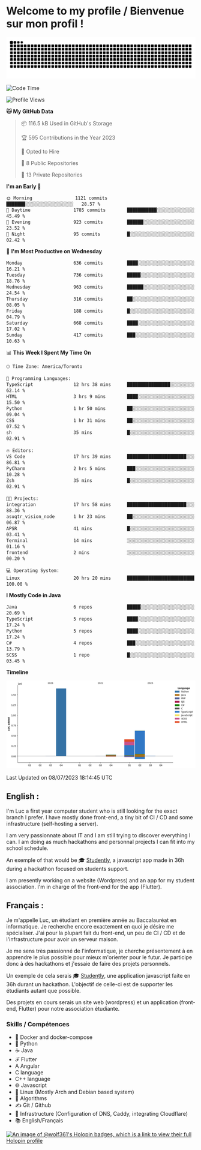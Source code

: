 # Welcome to my profile / Bienvenue sur mon profil !

![snake gif](https://github.com/wolf-361/wolf-361/blob/output/github-contribution-grid-snake.svg)

<!--START_SECTION:waka-->
![Code Time](http://img.shields.io/badge/Code%20Time-219%20hrs%2021%20mins-blue)

![Profile Views](http://img.shields.io/badge/Profile%20Views-0-blue)

**🐱 My GitHub Data** 

> 📦 116.5 kB Used in GitHub's Storage 
 > 
> 🏆 595 Contributions in the Year 2023
 > 
> 💼 Opted to Hire
 > 
> 📜 8 Public Repositories 
 > 
> 🔑 13 Private Repositories 
 > 
**I'm an Early 🐤** 

```text
🌞 Morning                1121 commits        ███████░░░░░░░░░░░░░░░░░░   28.57 % 
🌆 Daytime                1785 commits        ███████████░░░░░░░░░░░░░░   45.49 % 
🌃 Evening                923 commits         ██████░░░░░░░░░░░░░░░░░░░   23.52 % 
🌙 Night                  95 commits          █░░░░░░░░░░░░░░░░░░░░░░░░   02.42 % 
```
📅 **I'm Most Productive on Wednesday** 

```text
Monday                   636 commits         ████░░░░░░░░░░░░░░░░░░░░░   16.21 % 
Tuesday                  736 commits         █████░░░░░░░░░░░░░░░░░░░░   18.76 % 
Wednesday                963 commits         ██████░░░░░░░░░░░░░░░░░░░   24.54 % 
Thursday                 316 commits         ██░░░░░░░░░░░░░░░░░░░░░░░   08.05 % 
Friday                   188 commits         █░░░░░░░░░░░░░░░░░░░░░░░░   04.79 % 
Saturday                 668 commits         ████░░░░░░░░░░░░░░░░░░░░░   17.02 % 
Sunday                   417 commits         ███░░░░░░░░░░░░░░░░░░░░░░   10.63 % 
```


📊 **This Week I Spent My Time On** 

```text
🕑︎ Time Zone: America/Toronto

💬 Programming Languages: 
TypeScript               12 hrs 38 mins      ████████████████░░░░░░░░░   62.14 % 
HTML                     3 hrs 9 mins        ████░░░░░░░░░░░░░░░░░░░░░   15.50 % 
Python                   1 hr 50 mins        ██░░░░░░░░░░░░░░░░░░░░░░░   09.04 % 
CSS                      1 hr 31 mins        ██░░░░░░░░░░░░░░░░░░░░░░░   07.52 % 
sh                       35 mins             █░░░░░░░░░░░░░░░░░░░░░░░░   02.91 % 

🔥 Editors: 
VS Code                  17 hrs 39 mins      ██████████████████████░░░   86.81 % 
PyCharm                  2 hrs 5 mins        ███░░░░░░░░░░░░░░░░░░░░░░   10.28 % 
Zsh                      35 mins             █░░░░░░░░░░░░░░░░░░░░░░░░   02.91 % 

🐱‍💻 Projects: 
integration              17 hrs 58 mins      ██████████████████████░░░   88.36 % 
asuqtr_vision_node       1 hr 23 mins        ██░░░░░░░░░░░░░░░░░░░░░░░   06.87 % 
APSR                     41 mins             █░░░░░░░░░░░░░░░░░░░░░░░░   03.41 % 
Terminal                 14 mins             ░░░░░░░░░░░░░░░░░░░░░░░░░   01.16 % 
frontend                 2 mins              ░░░░░░░░░░░░░░░░░░░░░░░░░   00.20 % 

💻 Operating System: 
Linux                    20 hrs 20 mins      █████████████████████████   100.00 % 
```

**I Mostly Code in Java** 

```text
Java                     6 repos             █████░░░░░░░░░░░░░░░░░░░░   20.69 % 
TypeScript               5 repos             ████░░░░░░░░░░░░░░░░░░░░░   17.24 % 
Python                   5 repos             ████░░░░░░░░░░░░░░░░░░░░░   17.24 % 
C#                       4 repos             ███░░░░░░░░░░░░░░░░░░░░░░   13.79 % 
SCSS                     1 repo              █░░░░░░░░░░░░░░░░░░░░░░░░   03.45 % 
```



**Timeline**

![Lines of Code chart](https://raw.githubusercontent.com/wolf-361/wolf-361/main/assets/bar_graph.png)


 Last Updated on 08/07/2023 18:14:45 UTC
<!--END_SECTION:waka-->

## English : 

I'm Luc a first year computer student who is still looking for the exact branch I prefer. I have mostly done front-end, a tiny bit of CI / CD and some infrastructure (self-hosting a server).

I am very passionnate about IT and I am still trying to discover everything I can. I am doing as much hackathons and personnal projects I can fit into my school schedule.

An exemple of that would be 🎓 [Studently](https://github.com/wolf-361/Studently-CodeJam12), a javascript app made in 36h during a hackathon focused on students support.

I am presently working on a website (Wordpress) and an app for my student association. I'm in charge of the front-end for the app (Flutter).

## Français :

Je m'appelle Luc, un étudiant en première année au Baccalauréat en informatique. Je recherche encore exactement en quoi je désire me spécialiser. J'ai pour la plupart fait du front-end, un peu de CI / CD et de l'infrastructure pour avoir un serveur maison.

Je me sens très passionné de l'informatique, je cherche présentement à en apprendre le plus possible pour mieux m'orienter pour le futur. Je participe donc à des hackathons et j'essaie de faire des projets personnels.

Un exemple de cela serais 🎓 [Studently](https://github.com/wolf-361/Studently-CodeJam12), une application javascript faite en 36h durant un hackathon. L'objectif de celle-ci est de supporter les étudiants autant que possible.

Des projets en cours serais un site web (wordpress) et un application (front-end, Flutter) pour notre association étudiante.

###  Skills / Compétences

* 🐋 Docker and docker-compose
* 🐍 Python
* ☕ Java
* ℱ Flutter
* A Angular
* C language
* C++ language
* 🌐 Javascript
* 🐧 Linux (Mostly Arch and Debian based system)
* 🧩 Algorithms
* ✍️ Git / Github
* 📜 Infrastructure (Configuration of DNS, Caddy, integrating Cloudflare)
* 📚 English/Français

[![An image of @wolf361's Holopin badges, which is a link to view their full Holopin profile](https://holopin.me/wolf361)](https://holopin.io/@wolf361)


